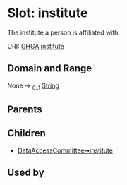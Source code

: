 
# Slot: institute


The institute a person is affiliated with.

URI: [GHGA:institute](https://w3id.org/GHGA/institute)


## Domain and Range

None &#8594;  <sub>0..1</sub> [String](types/String.md)

## Parents


## Children

 *  [DataAccessCommittee➞institute](DataAccessCommittee_institute.md)

## Used by

